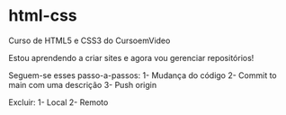 # html-css
 Curso de HTML5 e CSS3 do CursoemVideo

Estou aprendendo a criar sites e agora vou gerenciar repositórios!

Seguem-se esses passo-a-passos:
1- Mudança do código
2- Commit to main com uma descrição
3- Push origin

Excluir: 1- Local 2- Remoto